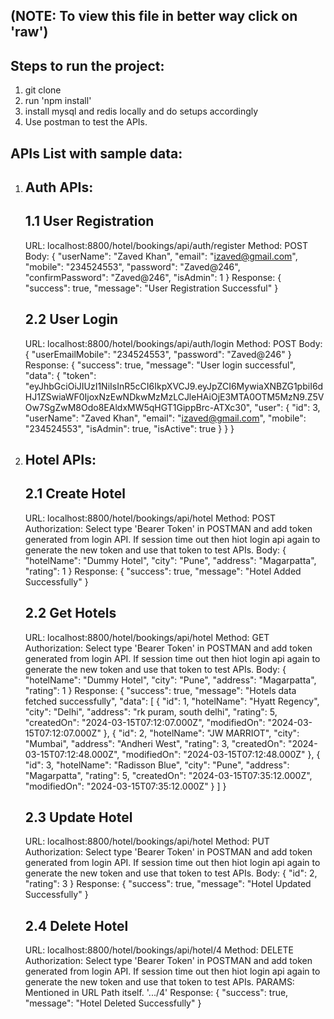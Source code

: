 (NOTE: To view this file in better way click on 'raw')
------------------------------------------------------

Steps to run the project:
-------------------------

1. git clone
2. run 'npm install'
3. install mysql and redis locally and do setups accordingly
4. Use postman to test the APIs.

APIs List with sample data:
---------------------------

1. Auth APIs:
   ---------
   1.1 User Registration
   ---------------------
   URL: localhost:8800/hotel/bookings/api/auth/register
   Method: POST
   Body:
         {
            "userName": "Zaved Khan",
            "email": "izaved@gmail.com",
            "mobile": "234524553",
            "password": "Zaved@246",
            "confirmPassword": "Zaved@246",
            "isAdmin": 1
        }
   Response:
         {
          "success": true,
          "message": "User Registration Successful"
         }
   
   2.2 User Login
   --------------
   URL: localhost:8800/hotel/bookings/api/auth/login
   Method: POST
   Body:
         {
            "userEmailMobile": "234524553",
            "password": "Zaved@246"
         }
   Response:
        {
            "success": true,
            "message": "User login successful",
            "data": {
                "token":   "eyJhbGciOiJIUzI1NiIsInR5cCI6IkpXVCJ9.eyJpZCI6MywiaXNBZG1pbiI6dHJ1ZSwiaWF0IjoxNzEwNDkwMzMzLCJleHAiOjE3MTA0OTM5MzN9.Z5VOw7SgZwM8Odo8EAldxMW5qHGT1GippBrc-ATXc30",
                "user": {
                    "id": 3,
                    "userName": "Zaved Khan",
                    "email": "izaved@gmail.com",
                    "mobile": "234524553",
                    "isAdmin": true,
                    "isActive": true
                }
            }
        }

2. Hotel APIs:
   ---------
   2.1 Create Hotel
   ---------------------
   URL: localhost:8800/hotel/bookings/api/hotel
   Method: POST
   Authorization: Select type 'Bearer Token' in POSTMAN and add token generated from login API. If session time out then hiot login api 
                  again to generate the new token and use that token to test APIs.
   Body:
          {
              "hotelName": "Dummy Hotel",
              "city": "Pune",
              "address": "Magarpatta",
              "rating": 1
          }
   Response:
         {
          "success": true,
          "message": "Hotel Added Successfully"
         }

   2.2 Get Hotels
   ---------------------
   URL: localhost:8800/hotel/bookings/api/hotel
   Method: GET
   Authorization: Select type 'Bearer Token' in POSTMAN and add token generated from login API. If session time out then hiot login api 
                  again to generate the new token and use that token to test APIs.
   Body:
          {
              "hotelName": "Dummy Hotel",
              "city": "Pune",
              "address": "Magarpatta",
              "rating": 1
          }
   Response:
    {
        "success": true,
        "message": "Hotels data fetched successfully",
        "data": [
            {
                "id": 1,
                "hotelName": "Hyatt Regency",
                "city": "Delhi",
                "address": "rk puram, south delhi",
                "rating": 5,
                "createdOn": "2024-03-15T07:12:07.000Z",
                "modifiedOn": "2024-03-15T07:12:07.000Z"
            },
            {
                "id": 2,
                "hotelName": "JW MARRIOT",
                "city": "Mumbai",
                "address": "Andheri West",
                "rating": 3,
                "createdOn": "2024-03-15T07:12:48.000Z",
                "modifiedOn": "2024-03-15T07:12:48.000Z"
            },
            {
                "id": 3,
                "hotelName": "Radisson Blue",
                "city": "Pune",
                "address": "Magarpatta",
                "rating": 5,
                "createdOn": "2024-03-15T07:35:12.000Z",
                "modifiedOn": "2024-03-15T07:35:12.000Z"
            }
        ]
    }

   2.3 Update Hotel
   ---------------------
   URL: localhost:8800/hotel/bookings/api/hotel
   Method: PUT
   Authorization: Select type 'Bearer Token' in POSTMAN and add token generated from login API. If session time out then hiot login api 
                  again to generate the new token and use that token to test APIs.
   Body:
          {
              "id": 2,
              "rating": 3
          }
   Response:
         {
          "success": true,
          "message": "Hotel Updated Successfully"
         }

   2.4 Delete Hotel
   ---------------------
   URL: localhost:8800/hotel/bookings/api/hotel/4
   Method: DELETE
   Authorization: Select type 'Bearer Token' in POSTMAN and add token generated from login API. If session time out then hiot login api 
                  again to generate the new token and use that token to test APIs.
   PARAMS: Mentioned in URL Path itself. '.../4'
   Response:
         {
          "success": true,
          "message": "Hotel Deleted Successfully"
         }
